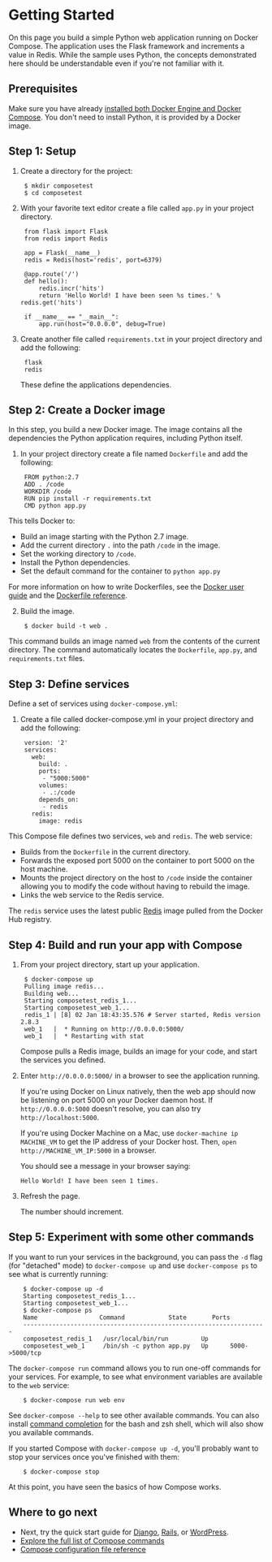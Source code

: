 <!--[metadata]>
+++
title = "Getting Started"
description = "Getting started with Docker Compose"
keywords = ["documentation, docs,  docker, compose, orchestration, containers"]
[menu.main]
parent="workw_compose"
weight=-85
+++
<![end-metadata]-->


# Getting Started

On this page you build a simple Python web application running on Docker Compose. The
application uses the Flask framework and increments a value in Redis. While the
sample uses Python, the concepts demonstrated here should be understandable even
if you're not familiar with it.

## Prerequisites

Make sure you have already
[installed both Docker Engine and Docker Compose](install.md). You
don't need to install Python, it is provided by a Docker image.

## Step 1: Setup

1. Create a directory for the project:

        $ mkdir composetest
        $ cd composetest

2. With your favorite text editor create a file called `app.py` in your project
   directory.

        from flask import Flask
        from redis import Redis

        app = Flask(__name__)
        redis = Redis(host='redis', port=6379)

        @app.route('/')
        def hello():
            redis.incr('hits')
            return 'Hello World! I have been seen %s times.' % redis.get('hits')

        if __name__ == "__main__":
            app.run(host="0.0.0.0", debug=True)

3. Create another file called `requirements.txt` in your project directory and
   add the following:

        flask
        redis

   These define the applications dependencies.

## Step 2: Create a Docker image

In this step, you build a new Docker image. The image contains all the
dependencies the Python application requires, including Python itself.

1. In your project directory create a file named `Dockerfile` and add the
   following:

        FROM python:2.7
        ADD . /code
        WORKDIR /code
        RUN pip install -r requirements.txt
        CMD python app.py

  This tells Docker to:

  * Build an image starting with the Python 2.7 image.
  * Add the current directory `.` into the path `/code` in the image.
  * Set the working directory to `/code`.
  * Install the Python dependencies.
  * Set the default command for the container to `python app.py`

  For more information on how to write Dockerfiles, see the [Docker user guide](/engine/userguide/containers/dockerimages.md#building-an-image-from-a-dockerfile) and the [Dockerfile reference](/engine/reference/builder.md).

2. Build the image.

        $ docker build -t web .

  This command builds an image named `web` from the contents of the current
  directory. The command automatically locates the `Dockerfile`, `app.py`, and
  `requirements.txt` files.


## Step 3: Define services

Define a set of services using `docker-compose.yml`:

1. Create a file called docker-compose.yml in your project directory and add
   the following:


        version: '2'
        services:
          web:
            build: .
            ports:
             - "5000:5000"
            volumes:
             - .:/code
            depends_on:
             - redis
          redis:
            image: redis

This Compose file defines two services, `web` and `redis`. The web service:

* Builds from the `Dockerfile` in the current directory.
* Forwards the exposed port 5000 on the container to port 5000 on the host machine.
* Mounts the project directory on the host to `/code` inside the container allowing you to modify the code without having to rebuild the image.
* Links the web service to the Redis service.

The `redis` service uses the latest public [Redis](https://registry.hub.docker.com/_/redis/) image pulled from the Docker Hub registry.

## Step 4: Build and run your app with Compose

1. From your project directory, start up your application.

        $ docker-compose up
        Pulling image redis...
        Building web...
        Starting composetest_redis_1...
        Starting composetest_web_1...
        redis_1 | [8] 02 Jan 18:43:35.576 # Server started, Redis version 2.8.3
        web_1   |  * Running on http://0.0.0.0:5000/
        web_1   |  * Restarting with stat

   Compose pulls a Redis image, builds an image for your code, and start the
   services you defined.

2. Enter `http://0.0.0.0:5000/` in a browser to see the application running.

   If you're using Docker on Linux natively, then the web app should now be
   listening on port 5000 on your Docker daemon host. If `http://0.0.0.0:5000`
   doesn't resolve, you can also try `http://localhost:5000`.

   If you're using Docker Machine on a Mac, use `docker-machine ip MACHINE_VM` to get
   the IP address of your Docker host. Then, `open http://MACHINE_VM_IP:5000` in a
   browser.

   You should see a message in your browser saying:

   `Hello World! I have been seen 1 times.`

3. Refresh the page.

   The number should increment.

## Step 5: Experiment with some other commands

If you want to run your services in the background, you can pass the `-d` flag
(for "detached" mode) to `docker-compose up` and use `docker-compose ps` to
see what is currently running:

        $ docker-compose up -d
        Starting composetest_redis_1...
        Starting composetest_web_1...
        $ docker-compose ps
        Name                 Command            State       Ports
        -------------------------------------------------------------------
        composetest_redis_1   /usr/local/bin/run         Up
        composetest_web_1     /bin/sh -c python app.py   Up      5000->5000/tcp

The `docker-compose run` command allows you to run one-off commands for your
services. For example, to see what environment variables are available to the
`web` service:

        $ docker-compose run web env

See `docker-compose --help` to see other available commands. You can also install [command completion](completion.md) for the bash and zsh shell, which will also show you available commands.

If you started Compose with `docker-compose up -d`, you'll probably want to stop
your services once you've finished with them:

        $ docker-compose stop

At this point, you have seen the basics of how Compose works.


## Where to go next

- Next, try the quick start guide for [Django](django.md),
  [Rails](rails.md), or [WordPress](wordpress.md).
- [Explore the full list of Compose commands](./reference/index.md)
- [Compose configuration file reference](compose-file.md)
